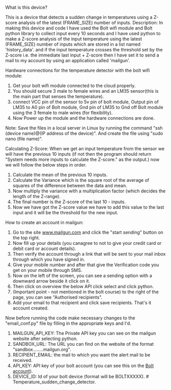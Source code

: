 What is this device?

This is a device that detects a sudden change in temperatures using a Z-score analysis of the latest (FRAME_SIZE) number of inputs.
Description: In making this device and code I have used the Bolt wifi module and Bolt python library to collect input every 10 seconds and I have used python to make a Z-score analysis of the input temperature using the latest (FRAME_SIZE) number of inputs which are stored in a list named 'history_data'. and if the input temperature crosses the threshold set by the Z-score i.e. the immediate last input + Z-score then I have set it to send a mail to my account by using an application called 'mailgun'.

Hardware connections for the temperature detector with the bolt wifi module:
1) Get your bolt wifi module connected to the cloud properly.
2) You should secure 3 male to female wires and an LM35 sensor(this is the main part that senses the temperature).
3) connect VCC pin of the sensor to 5v pin of bolt module, Output pin of LM35 to A0 pin of Bolt module, Gnd pin of LM35 to Gnd off Bolt module using the 3    female to male wires (for flexibility).
4) Now Power up the module and the hardware connections are done.

Note: Save the files in a local server in Linux by running the command "ssh (device name)@(IP address of the device)". And create the file using "sudo nano (file name)".

Calculating Z-Score: 
When we get an input temperature from the sensor we will have the previous 10 inputs (if not then the program should return "System needs more inputs to calculate the Z-score." as the output.) now we will follow the below steps in order.
 
1) Calculate the mean of the previous 10 inputs.
2) Calculate the Variance which is the square root of the average of squares of the difference between the data and mean.
3) Now multiply the variance with a multiplication factor (which decides the length of the Z-range).
4) The final number is the Z-score of the last 10 - inputs.
5) Now we have got the Z-score value we have to add this value to the last input and it will be the threshold for the new input.


How to create an account in mailgun:
1) Go to the site www.mailgun.com and click the "start sending" button on the top right.
2) Now fill up your details (you canagree to not to give your credit card or debit card or account details).
3) Then verify the account through a link that will be sent to your mail inbox through which you have signed in.
4) Give your mobile number and after that give the Verification code you get on your mobile through SMS.
5) Now on the left of the screen, you can see a sending option with a downward arrow beside it click on it.
6) Then click on overview the below API click select and click python.
7) (Important point - not mentioned in the bolt course) to the right of the page, you can see "Authorised recipients".
8) Add your email to that recipient and click save recipients. That's it account created.


Now before running the code make necessary changes to the "email_conf.py" file by filling in the appropriate keys and I'd.
1) MAILGUN_API_KEY: The Private API key you can see on the mailgun website after selecting python.
2) SANDBOX_URL: The URL you can find on the website of the format "sandbox........mailgun.org".
3) RECIPIENT_EMAIL: the mail to which you want the alert mail to be received.
4) API_KEY: API key of your bolt account (you can see this on the [Bolt account](https://cloud.boltiot.com/api)).
5) DEVICE_ID: Id of your bolt device (format will be BOLTXXXXX). # Temperature_sudden_change_detector.
